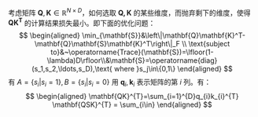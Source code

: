 考虑矩阵 $\mathbf{Q}, \mathbf{K} \in \mathbb{R}^{N\times D}$，如何选取 $\mathbf{Q,K}$ 的某些维度，而抛弃剩下的维度，使得 $\mathbf{QK^{T}}$ 的计算结果损失最小。即下面的优化问题：
$$
\begin{aligned}
\min_{\mathbf{S}}&\left\|\mathbf{Q}\mathbf{K}^T-\mathbf{Q}\mathbf{S}\mathbf{K}^T\right\|_F \\
\text{subject to}&~\operatorname{Trace}(\mathbf{S})=\lfloor(1-\lambda)D\rfloor\\&\mathbf{S}=\operatorname{diag}(s_1,s_2,\ldots,s_D),\text{ where }s_j\in\{0,1\}
\end{aligned}
$$
有 $A=\{s_i|s_{i}=1\}, B=\{s_{i}|s_{i}=0\}$
用 $\mathbf{q}_{i},\mathbf{k}_{i}$ 表示矩阵的第 $i$ 列。有：
$$
\begin{aligned}
\mathbf{QK}^{T}=\sum_{i=1}^{D}q_{i}k_{i}^{T}
\mathbf{QSK}^{T} = \sum_{i\in}
\end{aligned}
$$